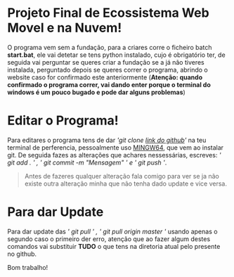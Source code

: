 # Projeto Final de Ecossistema Web Movel e na Nuvem!

O programa vem sem a fundação, para a criares corre o ficheiro batch **start.bat**, ele vai detetar se tens python instalado, cujo é obrigatório ter, de seguida vai perguntar se queres criar a fundação se a já não tiveres instalada, perguntado depois se queres correr o programa, abrindo o website caso for confirmado este anteriormente (**Atenção: quando confirmado o programa correr, vai dando enter porque o terminal do windows é um pouco bugado e pode dar alguns problemas**)

# Editar o Programa!

Para editares o programa tens de dar  *'git clone [link do github](https://github.com/rafaelantunes04/ProjetoFinalEWMN.git)'* na teu terminal de perferencia, pessoalmente uso [MINGW64](https://git-scm.com/downloads), que vem ao instalar git. De seguida fazes as alterações que achares nessessárias, escreves: *' git add . ' , ' git commit -m "Mensagem" ' e ' git push '*.

> Antes de fazeres qualquer alteração fala comigo para ver se ja não existe outra alteração minha que não tenha dado update e vice versa.

# Para dar Update

Para dar update das *' git pull ' , ' git pull origin master '* usando apenas o segundo caso o primeiro der erro, atenção que ao fazer algum destes comandos vai substituir **TUDO** o que tens na diretoria atual pelo presente no github.


Bom trabalho!
